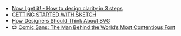 
- [Now I get it! - How to design clarity in 3 steps](https://blog.prototypr.io/now-i-get-it-b97b022a380c)
- [GETTING STARTED WITH SKETCH](https://www.switchtosketchapp.com/)
- [How Designers Should Think About SVG](https://medium.com/sketch-app-sources/how-designers-should-think-about-svg-b2b92efc4d77#.nhu4hwtov)
- :tv: [Comic Sans: The Man Behind the World’s Most Contentious Font](https://youtu.be/5l4sCaw71NE)
